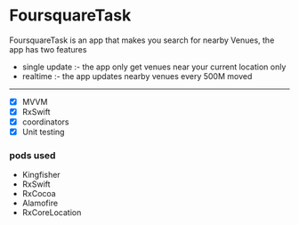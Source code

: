# FoursquareTask


FoursquareTask is an app that makes you search for nearby Venues, 
the app has two features

  - single update :- the app only get venues near your current location only
  - realtime :- the app updates nearby venues every 500M moved
__________________
- [x] MVVM
- [x] RxSwift
- [x] coordinators
- [x] Unit testing

### pods used
- Kingfisher
- RxSwift
- RxCocoa
- Alamofire
- RxCoreLocation
